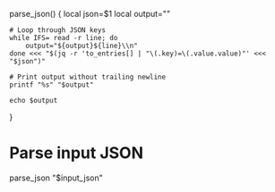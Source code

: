 parse_json() {
    local json=$1
    local output=""

    # Loop through JSON keys
    while IFS= read -r line; do
        output="${output}${line}\\n"
    done <<< "$(jq -r 'to_entries[] | "\(.key)=\(.value.value)"' <<< "$json")"

    # Print output without trailing newline
    printf "%s" "$output"

    echo $output
    
}

# Parse input JSON
parse_json "$input_json"
